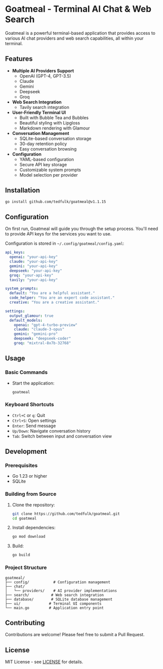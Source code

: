 # Goatmeal - Terminal AI Chat & Web Search

Goatmeal is a powerful terminal-based application that provides access to various AI chat providers and web search capabilities, all within your terminal.

## Features

- **Multiple AI Providers Support**
  - OpenAI (GPT-4, GPT-3.5)
  - Claude
  - Gemini
  - Deepseek
  - Groq
- **Web Search Integration**
  - Tavily search integration
- **User-Friendly Terminal UI**
  - Built with Bubble Tea and Bubbles
  - Beautiful styling with Lipgloss
  - Markdown rendering with Glamour
- **Conversation Management**
  - SQLite-based conversation storage
  - 30-day retention policy
  - Easy conversation browsing
- **Configuration**
  - YAML-based configuration
  - Secure API key storage
  - Customizable system prompts
  - Model selection per provider

## Installation

```bash
go install github.com/tedfulk/goatmeal@v1.1.15
```

## Configuration

On first run, Goatmeal will guide you through the setup process. You'll need to provide API keys for the services you want to use.

Configuration is stored in `~/.config/goatmeal/config.yaml`:

```yaml
api_keys:
  openai: "your-api-key"
  claude: "your-api-key"
  gemini: "your-api-key"
  deepseek: "your-api-key"
  groq: "your-api-key"
  tavily: "your-api-key"

system_prompts:
  default: "You are a helpful assistant."
  code_helper: "You are an expert code assistant."
  creative: "You are a creative assistant."

settings:
  output_glamour: true
  default_models:
    openai: "gpt-4-turbo-preview"
    claude: "claude-3-opus"
    gemini: "gemini-pro"
    deepseek: "deepseek-coder"
    groq: "mixtral-8x7b-32768"
```

## Usage

### Basic Commands

- Start the application:
  ```bash
  goatmeal
  ```

### Keyboard Shortcuts

- `Ctrl+C` or `q`: Quit
- `Ctrl+S`: Open settings
- `Enter`: Send message
- `Up/Down`: Navigate conversation history
- `Tab`: Switch between input and conversation view

## Development

### Prerequisites

- Go 1.23 or higher
- SQLite

### Building from Source

1. Clone the repository:
   ```bash
   git clone https://github.com/tedfulk/goatmeal.git
   cd goatmeal
   ```

2. Install dependencies:
   ```bash
   go mod download
   ```

3. Build:
   ```bash
   go build
   ```

### Project Structure

```
goatmeal/
├── config/           # Configuration management
├── chat/
│   └── providers/    # AI provider implementations
├── search/          # Web search integration
├── database/        # SQLite database management
├── ui/             # Terminal UI components
└── main.go         # Application entry point
```

## Contributing

Contributions are welcome! Please feel free to submit a Pull Request.

## License

MIT License - see [LICENSE](LICENSE) for details. 
